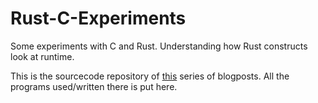 # Rust-C-Experiments

Some experiments with C and Rust. Understanding how Rust constructs look at runtime.

This is the sourcecode repository of [this](https://www.pwnthebox.net/rust/2020/10/11/rust-c-experiments.html) series of blogposts. All the programs used/written there is put here.